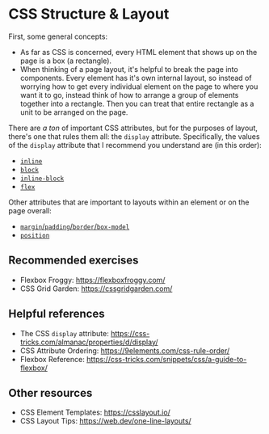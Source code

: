 # CSS Structure & Layout

First, some general concepts:
* As far as CSS is concerned, every HTML element that shows up on the page is a box (a rectangle).
* When thinking of a page layout, it's helpful to break the page into components. Every element has it's own internal layout, so instead of worrying how to get every individual element on the page to where you want it to go, instead think of how to arrange a group of elements together into a rectangle. Then you can treat that entire rectangle as a unit to be arranged on the page.

There are _a ton_ of important CSS attributes, but for the purposes of layout, there's one that rules them all: the `display` attribute. Specifically, the values of the `display` attribute that I recommend you understand are (in this order):
* [`inline`](https://css-tricks.com/almanac/properties/d/display/#aa-display-inline)
* [`block`](https://css-tricks.com/almanac/properties/d/display/#aa-display-block)
* [`inline-block`](https://css-tricks.com/almanac/properties/d/display/#aa-display-inline-block)
* [`flex`](https://css-tricks.com/snippets/css/a-guide-to-flexbox/#aa-examples)

Other attributes that are important to layouts within an element or on the page overall:
* [`margin`/`padding`/`border`/`box-model`](https://css-tricks.com/the-css-box-model/)
* [`position`](https://css-tricks.com/almanac/properties/p/position/)

## Recommended exercises
* Flexbox Froggy: https://flexboxfroggy.com/
* CSS Grid Garden: https://cssgridgarden.com/

## Helpful references
* The CSS `display` attribute: https://css-tricks.com/almanac/properties/d/display/
* CSS Attribute Ordering: https://9elements.com/css-rule-order/
* Flexbox Reference: https://css-tricks.com/snippets/css/a-guide-to-flexbox/

## Other resources
* CSS Element Templates: https://csslayout.io/
* CSS Layout Tips: https://web.dev/one-line-layouts/
